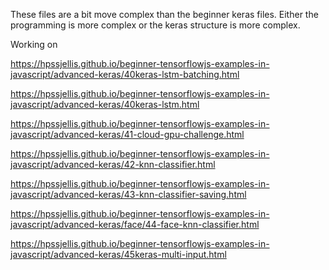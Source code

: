 These files are a bit move complex than the beginner keras files. Either the programming is more complex or the keras structure is more complex.


Working on

https://hpssjellis.github.io/beginner-tensorflowjs-examples-in-javascript/advanced-keras/40keras-lstm-batching.html


https://hpssjellis.github.io/beginner-tensorflowjs-examples-in-javascript/advanced-keras/40keras-lstm.html



https://hpssjellis.github.io/beginner-tensorflowjs-examples-in-javascript/advanced-keras/41-cloud-gpu-challenge.html



https://hpssjellis.github.io/beginner-tensorflowjs-examples-in-javascript/advanced-keras/42-knn-classifier.html



https://hpssjellis.github.io/beginner-tensorflowjs-examples-in-javascript/advanced-keras/43-knn-classifier-saving.html



https://hpssjellis.github.io/beginner-tensorflowjs-examples-in-javascript/advanced-keras/face/44-face-knn-classifier.html



https://hpssjellis.github.io/beginner-tensorflowjs-examples-in-javascript/advanced-keras/45keras-multi-input.html

